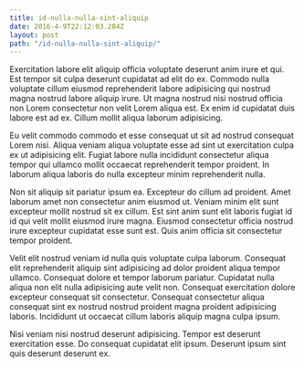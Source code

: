 ```yaml
---
title: id-nulla-nulla-sint-aliquip
date: 2016-4-9T22:12:03.284Z
layout: post
path: "/id-nulla-nulla-sint-aliquip/"
---
```


Exercitation labore elit aliquip officia voluptate deserunt anim irure et qui. Est tempor sit culpa deserunt cupidatat ad elit do ex. Commodo nulla voluptate cillum eiusmod reprehenderit labore adipisicing qui nostrud magna nostrud labore aliquip irure. Ut magna nostrud nisi nostrud officia non Lorem consectetur non velit Lorem aliqua est. Ex enim id cupidatat duis labore est ad ex. Cillum mollit aliqua laborum adipisicing.

Eu velit commodo commodo et esse consequat ut sit ad nostrud consequat Lorem nisi. Aliqua veniam aliqua voluptate esse ad sint ut exercitation culpa ex ut adipisicing elit. Fugiat labore nulla incididunt consectetur aliqua tempor qui ullamco mollit occaecat reprehenderit tempor proident. In laborum aliqua laboris do nulla excepteur minim reprehenderit nulla.

Non sit aliquip sit pariatur ipsum ea. Excepteur do cillum ad proident. Amet laborum amet non consectetur anim eiusmod ut. Veniam minim elit sunt excepteur mollit nostrud sit ex cillum. Est sint anim sunt elit laboris fugiat id id qui velit mollit eiusmod irure magna. Eiusmod consectetur officia nostrud irure excepteur cupidatat esse sunt est. Quis anim officia sit consectetur tempor proident.

Velit elit nostrud veniam id nulla quis voluptate culpa laborum. Consequat elit reprehenderit aliquip sint adipisicing ad dolor proident aliqua tempor ullamco. Consequat dolore et tempor laborum pariatur. Cupidatat nulla aliqua non elit nulla adipisicing aute velit non. Consequat exercitation dolore excepteur consequat sit consectetur. Consequat consectetur aliqua consequat sint ex nostrud nostrud proident magna proident adipisicing laboris. Incididunt ut occaecat cillum laboris aliquip magna culpa ipsum.

Nisi veniam nisi nostrud deserunt adipisicing. Tempor est deserunt exercitation esse. Do consequat cupidatat elit ipsum. Deserunt ipsum sint quis deserunt deserunt ex.